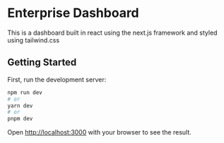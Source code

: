# Enterprise Dashboard     
This is a dashboard built in react using the next.js framework and styled using tailwind.css      

## Getting Started     

First, run the development server:   

```bash   
npm run dev   
# or   
yarn dev   
# or   
pnpm dev   
```   
   
Open [http://localhost:3000](http://localhost:3000) with your browser to see the result.


